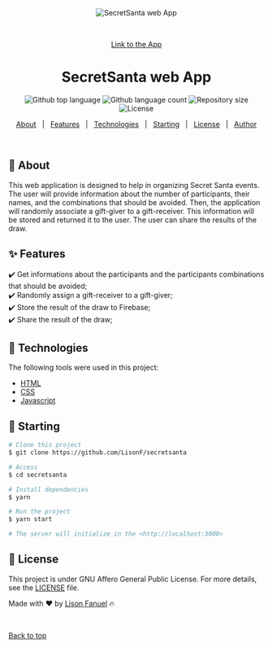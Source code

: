 <div align="center" id="top"> 
  <img src="./.github/app.gif" alt="SecretSanta web App" />

  &#xa0;

  <a href="https://lisonf.github.io/SecretSanta/">Link to the App</a>
</div>

<h1 align="center">SecretSanta web App</h1>

<p align="center">
  <img alt="Github top language" src="https://img.shields.io/github/languages/top/LisonF/secretsanta?color=56BEB8">

  <img alt="Github language count" src="https://img.shields.io/github/languages/count/LisonF/secretsanta?color=56BEB8">

  <img alt="Repository size" src="https://img.shields.io/github/repo-size/LisonF/secretsanta?color=56BEB8">

  <img alt="License" src="https://img.shields.io/github/license/LisonF/secretsanta?color=56BEB8">

  <!-- <img alt="Github issues" src="https://img.shields.io/github/issues/{{YOUR_GITHUB_USERNAME}}/secretsanta-website?color=56BEB8" /> -->

  <!-- <img alt="Github forks" src="https://img.shields.io/github/forks/{{YOUR_GITHUB_USERNAME}}/secretsanta-website?color=56BEB8" /> -->

  <!-- <img alt="Github stars" src="https://img.shields.io/github/stars/{{YOUR_GITHUB_USERNAME}}/secretsanta-website?color=56BEB8" /> -->
</p>

<!-- Status -->

<!-- <h4 align="center"> 
	🚧  SecretSanta Website 🚀 Under construction...  🚧
</h4> 

<hr> -->

<p align="center">
  <a href="#dart-about">About</a> &#xa0; | &#xa0; 
  <a href="#sparkles-features">Features</a> &#xa0; | &#xa0;
  <a href="#rocket-technologies">Technologies</a> &#xa0; | &#xa0;
  <a href="#checkered_flag-starting">Starting</a> &#xa0; | &#xa0;
  <a href="#memo-license">License</a> &#xa0; | &#xa0;
  <a href="https://github.com/LisonF" target="_blank">Author</a>
</p>

<br>

## :dart: About ##

This web application is designed to help in organizing Secret Santa events. The user will provide information about the number of participants, their names, and the combinations that should be avoided. Then, the application will randomly associate a gift-giver to a gift-receiver. This information will be stored and returned it to the user. The user can share the results of the draw. 

## :sparkles: Features ##

:heavy_check_mark: Get informations about the participants and the participants combinations that should be avoided;\
:heavy_check_mark: Randomly assign a gift-receiver to a gift-giver;\
:heavy_check_mark: Store the result of the draw to Firebase;\
:heavy_check_mark: Share the result of the draw;

## :rocket: Technologies ##

The following tools were used in this project:

- [HTML](https://html.spec.whatwg.org/multipage/)
- [CSS](https://www.w3.org/Style/CSS/Overview.en.html)
- [Javascript](https://www.javascript.com/)


## :checkered_flag: Starting ##

```bash
# Clone this project
$ git clone https://github.com/LisonF/secretsanta

# Access
$ cd secretsanta

# Install dependencies
$ yarn

# Run the project
$ yarn start

# The server will initialize in the <http://localhost:3000>
```

## :memo: License ##

This project is under GNU Affero General Public License. For more details, see the [LICENSE](LICENSE) file.


Made with :heart: by <a href="https://github.com/LisonF" target="_blank">Lison Fanuel</a> :fire:

&#xa0;

<a href="#top">Back to top</a>
